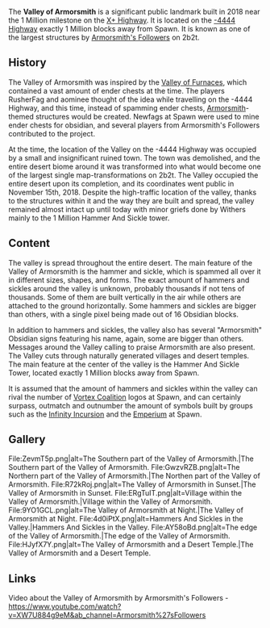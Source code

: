 The **Valley of Armorsmith** is a significant public landmark built in 2018 near the 1 Million milestone on the [X+ Highway](https://2b2t.miraheze.org/wiki/%2BX_Axis_Highway). It is located on the [-4444 Highway](https://2b2t.miraheze.org/wiki/-4444_Highway) exactly 1 Million blocks away from Spawn. It is known as one of the largest structures by [Armorsmith's Followers](https://2b2t.miraheze.org/wiki/Armorsmith%27s_Followers) on 2b2t.

## History
The Valley of Armorsmith was inspired by the [Valley of Furnaces](https://2b2t.miraheze.org/wiki/Valley_of_Furnaces%2FValley_of_EnderChests), which contained a vast amount of ender chests at the time. The players RusherFag and aominee thought of the idea while travelling on the -4444 Highway, and this time, instead of spamming ender chests, [Armorsmith](https://2b2t.miraheze.org/wiki/Armorsmith)-themed structures would be created. Newfags at Spawn were used to mine ender chests for obsidian, and several players from Armorsmith's Followers contributed to the project.

At the time, the location of the Valley on the -4444 Highway was occupied by a small and insignificant ruined town. The town was demolished, and the entire desert biome around it was transformed into what would become one of the largest single map-transformations on 2b2t. The Valley occupied the entire desert upon its completion, and its coordinates went public in November 15th, 2018. Despite the high-traffic location of the valley, thanks to the structures within it and the way they are built and spread, the valley remained almost intact up until today with minor griefs done by Withers mainly to the 1 Million Hammer And Sickle tower.

## Content
The valley is spread throughout the entire desert. The main feature of the Valley of Armorsmith is the hammer and sickle, which is spammed all over it in different sizes, shapes, and forms. The exact amount of hammers and sickles around the valley is unknown, probably thousands if not tens of thousands. Some of them are built vertically in the air while others are attached to the ground horizontally. Some hammers and sickles are bigger than others, with a single pixel being made out of 16 Obsidian blocks.

In addition to hammers and sickles, the valley also has several "Armorsmith" Obsidian signs featuring his name, again, some are bigger than others. Messages around the Valley calling to praise Armorsmith are also present. The Valley cuts through naturally generated villages and desert temples. The main feature at the center of the valley is the Hammer And Sickle Tower, located exactly 1 Million blocks away from Spawn.

It is assumed that the amount of hammers and sickles within the valley can rival the number of [Vortex Coalition](https://2b2t.miraheze.org/wiki/The_Vortex_Coalition) logos at Spawn, and can certainly surpass, outmatch and outnumber the amount of symbols built by groups such as the [Infinity Incursion](https://2b2t.miraheze.org/wiki/Infinity_Incursion) and the [Emperium](https://2b2t.miraheze.org/wiki/The_Emperium) at Spawn.

## Gallery
<gallery>
File:ZevmT5p.png|alt=The Southern part of the Valley of Armorsmith.|The Southern part of the Valley of Armorsmith.
File:GwzvRZB.png|alt=The Northern part of the Valley of Armorsmith.|The Northen part of the Valley of Armorsmith.
File:R72kRoj.png|alt=The Valley of Armorsmith in Sunset.|The Valley of Armorsmith in Sunset.
File:ERgTuIT.png|alt=Village within the Valley of Armorsmith.|Village within the Valley of Armorsmith.
File:9YO1GCL.png|alt=The Valley of Armorsmith at Night.|The Valley of Armorsmith at Night.
File:4d0iPtX.png|alt=Hammers And Sickles in the Valley.|Hammers And Sickles in the Valley.
File:AY58oBd.png|alt=The edge of the Valley of Armorsmith.|The edge of the Valley of Armorsmith.
File:HJyfX7Y.png|alt=The Valley of Armorsmith and a Desert Temple.|The Valley of Armorsmith and a Desert Temple.
</gallery>

## Links
Video about the Valley of Armorsmith by Armorsmith's Followers - https://www.youtube.com/watch?v=XW7U884g9eM&ab_channel=Armorsmith%27sFollowers